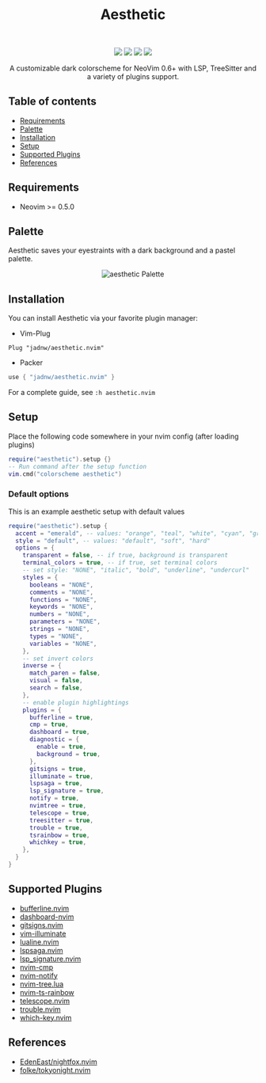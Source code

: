 <h1 align="center">Aesthetic</h1>
<br />
<p align="center">
  <a href="https://github.com/jadnw/aesthetic.nvim/stargazers"><img src="https://img.shields.io/github/stars/jadnw/aesthetic.nvim?colorA=1b2125&colorB=73aace&style=for-the-badge"></a>
  <a href="https://github.com/jadnw/aesthetic.nvim/issues"><img src="https://img.shields.io/github/issues/jadnw/aesthetic.nvim?colorA=1b2125&colorB=f08789&style=for-the-badge"></a>
  <a href="https://github.com/jadnw/aesthetic.nvim/contributors"><img src="https://img.shields.io/github/contributors/jadnw/aesthetic.nvim?colorA=1b2125&colorB=83c1ae&style=for-the-badge"></a>
  <a href="https://github.com/jadnw/aesthetic.nvim/network/members"><img src="https://img.shields.io/github/forks/jadnw/aesthetic.nvim?colorA=1b2125&colorB=b3a8f9&style=for-the-badge"></a>
</p>

<p align="center">
  A customizable dark colorscheme for NeoVim 0.6+ with LSP, TreeSitter and a variety of plugins support.
</p>

## Table of contents

- [Requirements](#requirements)
- [Palette](#palette)
- [Installation](#Installation)
- [Setup](#setup)
- [Supported Plugins](#supported-plugins)
- [References](#references)

## Requirements

- Neovim >= 0.5.0

## Palette

Aesthetic saves your eyestraints with a dark background and a pastel palette.

<div align="center">
  <img 
    src="https://raw.githubusercontent.com/jadnw/aesthetic.nvim/main/media/palette.svg"
    alt="aesthetic Palette"
  />
</div>

## Installation

You can install Aesthetic via your favorite plugin manager:

- Vim-Plug
```vim
Plug "jadnw/aesthetic.nvim"
```

- Packer
```lua
use { "jadnw/aesthetic.nvim" }
```

For a complete guide, see ```:h aesthetic.nvim```

## Setup

Place the following code somewhere in your nvim config (after loading plugins)

```lua
require("aesthetic").setup {}
-- Run command after the setup function
vim.cmd("colorscheme aesthetic")
```

### Default options

This is an example aesthetic setup with default values

```lua
require("aesthetic").setup {
  accent = "emerald", -- values: "orange", "teal", "white", "cyan", "green", "magenta", "purple", "red", "blue", "yellow"
  style = "default", -- values: "default", "soft", "hard" 
  options = {
    transparent = false, -- if true, background is transparent
    terminal_colors = true, -- if true, set terminal colors
    -- set style: "NONE", "italic", "bold", "underline", "undercurl"
    styles = {
      booleans = "NONE",
      comments = "NONE",
      functions = "NONE",
      keywords = "NONE",
      numbers = "NONE",
      parameters = "NONE",
      strings = "NONE",
      types = "NONE",
      variables = "NONE",
    },
    -- set invert colors
    inverse = {
      match_paren = false,
      visual = false,
      search = false,
    },
    -- enable plugin highlightings
    plugins = {
      bufferline = true,
      cmp = true,
      dashboard = true,
      diagnostic = {
        enable = true,
        background = true,
      },
      gitsigns = true,
      illuminate = true,
      lspsaga = true,
      lsp_signature = true,
      notify = true,
      nvimtree = true,
      telescope = true,
      treesitter = true,
      trouble = true,
      tsrainbow = true,
      whichkey = true,
    },
  }
}
```

## Supported Plugins

- [bufferline.nvim](https://github.com/akinsho/bufferline.nvim)
- [dashboard-nvim](https://github.com/glepnir/dashboard-nvim)
- [gitsigns.nvim](https://github.com/lewis6991/gitsigns.nvim)
- [vim-illuminate](https://github.com/RRethy/vim-illuminate)
- [lualine.nvim](https://github.com/nvim-lualine/lualine.nvim)
- [lspsaga.nvim](https://github.com/glepnir/lspsaga.nvim)
- [lsp_signature.nvim](https://github.com/ray-x/lsp_signature)
- [nvim-cmp](https://github.com/hrsh7th/nvim-cmp)
- [nvim-notify](https://github.com/rcarriga/nvim-notify)
- [nvim-tree.lua](https://github.com/kyazdani42/nvim-tree.lua)
- [nvim-ts-rainbow](https://github.com/p00f/nvim-ts-rainbow)
- [telescope.nvim](https://github.com/nvim-telescope/telescope.nvim)
- [trouble.nvim](https://github.com/folke/trouble.nvim)
- [which-key.nvim](https://github.com/folke/which-key.nvim)

## References

- [EdenEast/nightfox.nvim](https://github.com/EdenEast/nightfox.nvim)
- [folke/tokyonight.nvim](https://github.com/folke/tokyonight.nvim)
